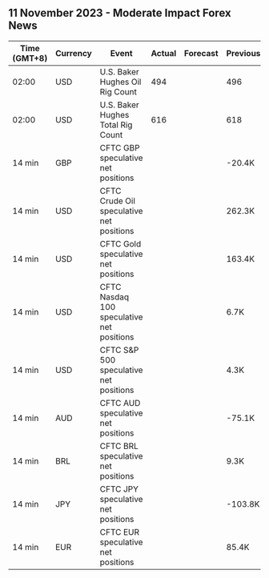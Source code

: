 ## 11 November 2023 - Moderate Impact Forex News

| Time (GMT+8) | Currency | Event | Actual | Forecast | Previous |
|------|----------|-------|--------|----------|----------|
| 02:00 | USD | U.S. Baker Hughes Oil Rig Count | 494 |  | 496 |
| 02:00 | USD | U.S. Baker Hughes Total Rig Count | 616 |  | 618 |
| 14 min | GBP | CFTC GBP speculative net positions |  |  | -20.4K |
| 14 min | USD | CFTC Crude Oil speculative net positions |  |  | 262.3K |
| 14 min | USD | CFTC Gold speculative net positions |  |  | 163.4K |
| 14 min | USD | CFTC Nasdaq 100 speculative net positions |  |  | 6.7K |
| 14 min | USD | CFTC S&P 500 speculative net positions |  |  | 4.3K |
| 14 min | AUD | CFTC AUD speculative net positions |  |  | -75.1K |
| 14 min | BRL | CFTC BRL speculative net positions |  |  | 9.3K |
| 14 min | JPY | CFTC JPY speculative net positions |  |  | -103.8K |
| 14 min | EUR | CFTC EUR speculative net positions |  |  | 85.4K |
